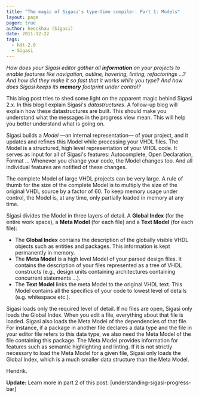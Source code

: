 ```yaml
---
title: "The magic of Sigasi's type-time compiler. Part 1: Models"
layout: page 
pager: true
author: heeckhau (Sigasi)
date: 2011-12-22
tags: 
  - hdt-2.0
  - Sigasi
---
```

_How does your Sigasi editor gather all **information** on your projects to enable features like navigation, outline, hovering, linting, refactorings ...? And how did they make it so *fast* that it works while you type? And how does Sigasi keeps its **memory** footprint under control?_

This blog post tries to shed some light on the apparent magic behind Sigasi 2.x. In this blog I explain Sigasi's _datastructures_. A follow-up blog will explain how these datastructures are built. This should make you understand what the messages in the progress view mean. This will help you better understand what is going on.

Sigasi builds a _Model_ —an internal representation— of your project, and it updates and refines this Model while processing your VHDL files. The Model is a structured, high level representation of your VHDL code. It serves as input for all of Sigasi's features: Autocomplete, Open Declaration, Format ... Whenever you change your code, the Model changes too. And all individual features are notified of these changes.

The complete Model of large VHDL projects can be very large.  A rule of thumb for the size of the complete Model is to multiply the size of the original VHDL source by a factor of 60.  To keep memory usage under control, the Model is, at any time, only partially loaded in memory at any time.

Sigasi divides the Model in three layers of detail. A **Global Index** (for the entire work space), a **Meta Model** (for each file) and a **Text Model** (for each file):

* The **Global Index** contains the description of the globally visible VHDL objects such as entities and packages. This information is kept permanently in memory.
* The **Meta Model** is a high level Model of your parsed design files. It contains the description of your files represented as a tree of VHDL constructs (e.g., design units containing architectures containing concurrent statements ...).  
* The **Text Model** links the meta Model to the original VHDL text. This Model contains all the specifics of your code to lowest level of details (e.g. whitespace etc.).  

Sigasi loads only the required level of detail. If no files are open, Sigasi only loads the Global Index. When you edit a file, everything about that file is loaded. Sigasi also loads the Meta Model of the dependencies of that file. For instance, if a package in another file declares a data type and the file in your editor file refers to this data type, we also need the Meta Model of the file containing this package. The Meta Model provides information for features such as semantic highlighting and linting. If it is not strictly necessary to load the Meta Model for a given file, Sigasi only loads the Global Index, which is a much smaller data structure than the Meta Model.

Hendrik.

**Update:** Learn more in part 2 of this post: [understanding-sigasi-progress-bar]